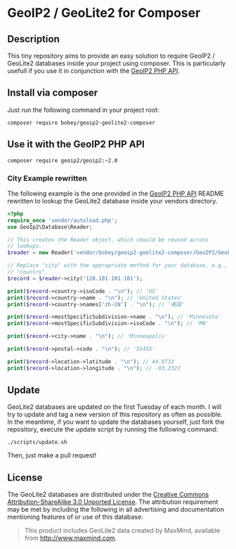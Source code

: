 # GeoIP2 / GeoLite2 for Composer

## Description

This tiny repository aims to provide an easy solution to require GeoIP2 / GeoLite2 databases inside your project using composer.
This is particularly usefull if you use it in conjunction with the [GeoIP2 PHP API](https://github.com/maxmind/GeoIP2-php).

## Install via composer

Just run the following command in your project root:

```
composer require bobey/geoip2-geolite2-composer
```

## Use it with the GeoIP2 PHP API

```
composer require geoip2/geoip2:~2.0
```

### City Example rewritten

The following example is the one provided in the [GeoIP2 PHP API](https://github.com/maxmind/GeoIP2-php) README rewritten to lookup the GeoLite2 database inside your vendors directory.

```php
<?php
require_once 'vendor/autoload.php';
use GeoIp2\Database\Reader;

// This creates the Reader object, which should be reused across
// lookups.
$reader = new Reader('vendor/bobey/geoip2-geolite2-composer/GeoIP2/GeoLite2-City.mmdb');

// Replace "city" with the appropriate method for your database, e.g.,
// "country".
$record = $reader->city('128.101.101.101');

print($record->country->isoCode . "\n"); // 'US'
print($record->country->name . "\n"); // 'United States'
print($record->country->names['zh-CN'] . "\n"); // '美国'

print($record->mostSpecificSubdivision->name . "\n"); // 'Minnesota'
print($record->mostSpecificSubdivision->isoCode . "\n"); // 'MN'

print($record->city->name . "\n"); // 'Minneapolis'

print($record->postal->code . "\n"); // '55455'

print($record->location->latitude . "\n"); // 44.9733
print($record->location->longitude . "\n"); // -93.2323
```

## Update

GeoLite2 databases are updated on the first Tuesday of each month.
I will try to update and tag a new version of this repository as often as possible.
In the meantime, if you want to update the databases yourself, just fork the repository, execute the update script by running the following command:

```
./scripts/update.sh
```

Then, just make a pull request!

## License

The GeoLite2 databases are distributed under the [Creative Commons Attribution-ShareAlike 3.0 Unported License](http://creativecommons.org/licenses/by-sa/3.0/).
The attribution requirement may be met by including the following in all advertising and documentation mentioning features of or use of this database:

> This product includes GeoLite2 data created by MaxMind, available from
> <a href="http://www.maxmind.com">http://www.maxmind.com</a>.
